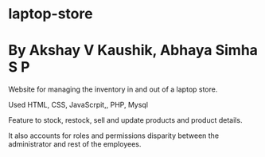 # laptop-store
# By Akshay V Kaushik, Abhaya Simha S P
Website for managing the inventory in and out of a laptop store.

Used HTML, CSS, JavaScrpit,, PHP, Mysql

Feature to stock, restock, sell and update products and product details.

It also accounts for roles and permissions disparity between the administrator and rest of the employees.
